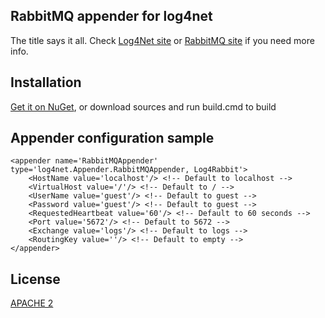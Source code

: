 RabbitMQ appender for log4net
-----------------------------

The title says it all. Check [Log4Net site](http://logging.apache.org/log4net/) or [RabbitMQ site](http://www.rabbitmq.com/) if you need more info.

Installation
------------

[Get it on NuGet](http://nuget.org/packages/Log4Rabbit), or download sources and run build.cmd to build

Appender configuration sample
-----------------------------

	<appender name='RabbitMQAppender' type='log4net.Appender.RabbitMQAppender, Log4Rabbit'>
		<HostName value='localhost'/> <!-- Default to localhost -->
		<VirtualHost value='/'/> <!-- Default to / -->
		<UserName value='guest'/> <!-- Default to guest -->
		<Password value='guest'/> <!-- Default to guest -->
		<RequestedHeartbeat value='60'/> <!-- Default to 60 seconds -->
		<Port value='5672'/> <!-- Default to 5672 -->
		<Exchange value='logs'/> <!-- Default to logs -->
		<RoutingKey value=''/> <!-- Default to empty -->
	</appender>

License
-------

[APACHE 2](https://raw.github.com/gimmi/Log4Rabbit/master/LICENSE)

